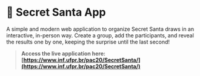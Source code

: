 # 🎁 Secret Santa App

A simple and modern web application to organize Secret Santa draws in an interactive, in-person way. Create a group, add the participants, and reveal the results one by one, keeping the surprise until the last second!

> **Access the live application here:** **[https://www.inf.ufpr.br/pac20/SecretSanta/](https://www.inf.ufpr.br/pac20/SecretSanta/)**
